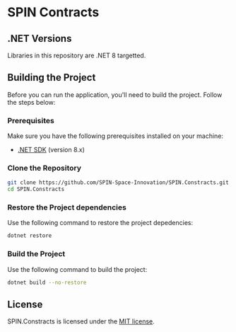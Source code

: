 # SPIN Contracts

## .NET Versions
Libraries in this repository are .NET 8 targetted.

## Building the Project
Before you can run the application, you'll need to build the project. Follow the steps below:

### Prerequisites
Make sure you have the following prerequisites installed on your machine:
- [.NET SDK](https://dotnet.microsoft.com/download) (version 8.x)

### Clone the Repository
```bash
git clone https://github.com/SPIN-Space-Innovation/SPIN.Constracts.git
cd SPIN.Constracts
```

### Restore the Project dependencies
Use the following command to restore the project depedencies:
```bash
dotnet restore
```

### Build the Project
Use the following command to build the project:
```bash
dotnet build --no-restore
```

## License
SPIN.Constracts is licensed under the [MIT license](LICENSE).
